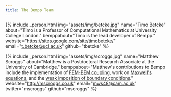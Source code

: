 ```yaml
---
title: The Bempp Team
---
```


{% include _person.html
    img="assets/img/betcke.jpg"
    name="Timo Betcke"
    about="Timo is a Professor of Computational Mathematics at University College London."
    bemppabout="Timo is the lead developer of Bempp."
    website="https://sites.google.com/site/timobetcke/"
    email="t.betcke@ucl.ac.uk"
    github="tbetcke"
%}

{% include _person.html
    img="assets/img/scroggs.jpg"
    name="Matthew Scroggs"
    about="Matthew is a Postdoctoral Research Associate at the University of Cambridge."
    bemppabout="Matthew's contributions to Bempp include the implementation of [FEM-BEM coupling](https://nbviewer.jupyter.org/github/bempp/bempp-cl/blob/master/notebooks/helmholtz/simple_helmholtz_fem_bem_coupling.ipynb),
                work on [Maxwell's equations](publications.md#Scroggs2017),
                and the [weak imposition of boundary conditions](publications.md#Betcke2019)."
    website="http://mscroggs.co.uk"
    email="mws48@cam.ac.uk"
    twitter="mscroggs"
    github="mscroggs"
%}
